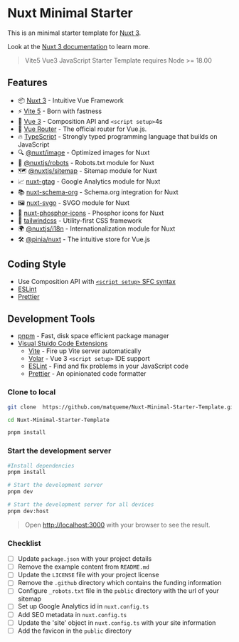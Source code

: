 # Nuxt Minimal Starter

This is an minimal starter template for [Nuxt 3](https://nuxt.com).

Look at the [Nuxt 3 documentation](https://nuxt.com/docs/getting-started/introduction) to learn more.

> Vite5 Vue3 JavaScript Starter Template requires Node >= 18.00

## Features

- 📦 [Nuxt 3](https://github.com/nuxt/nuxt) - Intuitive Vue Framework
- ⚡️ [Vite 5](https://github.com/vitejs/vite) - Born with fastness
- 🖖 [Vue 3](https://github.com/vuejs/core) - Composition API and `<script setup>`4s
- 🚦 [Vue Router](https://github.com/vuejs/router) - The official router for Vue.js.
- 🔥 [TypeScript](https://github.com/microsoft/TypeScript) - Strongly typed programming language that builds on JavaScript
- 🔍 [@nuxt/image](https://github.com/nuxt/image) - Optimized images for Nuxt
- 🤖 [@nuxtjs/robots](https://github.com/nuxt-modules/robots) - Robots.txt module for Nuxt
- 🗺️ [@nuxtjs/sitemap](https://github.com/nuxt-modules/sitemap) - Sitemap module for Nuxt
- 📈 [nuxt-gtag](https://github.com/johannschopplich/nuxt-gtag) - Google Analytics module for Nuxt
- 📚 [nuxt-schema-org](https://github.com/harlan-zw/nuxt-schema-org) - Schema.org integration for Nuxt
- 🖼️ [nuxt-svgo](https://github.com/cpsoinos/nuxt-svgo) - SVGO module for Nuxt
- 🎨 [nuxt-phosphor-icons](https://github.com/oyedejioyewole/nuxt-phosphor-icons) - Phosphor icons for Nuxt
- 🌈 [tailwindcss](https://github.com/tailwindlabs/tailwindcss) - Utility-first CSS framework
- 🌍 [@nuxtjs/i18n](https://github.com/nuxt-modules/i18n) - Internationalization module for Nuxt
- 🛠️ [@pinia/nuxt](https://github.com/posva/pinia) - The intuitive store for Vue.js

## Coding Style

- Use Composition API with [`<script setup>` SFC syntax](https://github.com/vuejs/rfcs/pull/227)
- [ESLint](https://eslint.org)
- [Prettier](https://prettier.io)

## Development Tools

- [pnpm](https://pnpm.io/) - Fast, disk space efficient package manager
- [Visual Stuido Code Extensions](./.vscode/extensions.json)
  - [Vite](https://marketplace.visualstudio.com/items?itemName=antfu.vite) - Fire up Vite server automatically
  - [Volar](https://marketplace.visualstudio.com/items?itemName=Vue.volar) - Vue 3 `<script setup>` IDE support
  - [ESLint](https://marketplace.visualstudio.com/items?itemName=dbaeumer.vscode-eslint) - Find and fix problems in your JavaScript code
  - [Prettier](https://marketplace.visualstudio.com/items?itemName=esbenp.prettier-vscode) - An opinionated code formatter

### Clone to local

```bash
git clone  https://github.com/matqueme/Nuxt-Minimal-Starter-Template.git

cd Nuxt-Minimal-Starter-Template

pnpm install
```

### Start the development server

```bash
#Install dependencies
pnpm install

# Start the development server
pnpm dev

# Start the development server for all devices
pnpm dev:host
```

> Open [http://localhost:3000](http://localhost:3000) with your browser to see the result.

### Checklist

- [ ] Update `package.json` with your project details
- [ ] Remove the example content from `README.md`
- [ ] Update the `LICENSE` file with your project license
- [ ] Remove the `.github` directory which contains the funding information
- [ ] Configure `_robots.txt` file in the `public` directory with the url of your sitemap
- [ ] Set up Google Analytics id in `nuxt.config.ts`
- [ ] Add SEO metadata in `nuxt.config.ts`
- [ ] Update the 'site' object in `nuxt.config.ts` with your site information
- [ ] Add the favicon in the `public` directory
